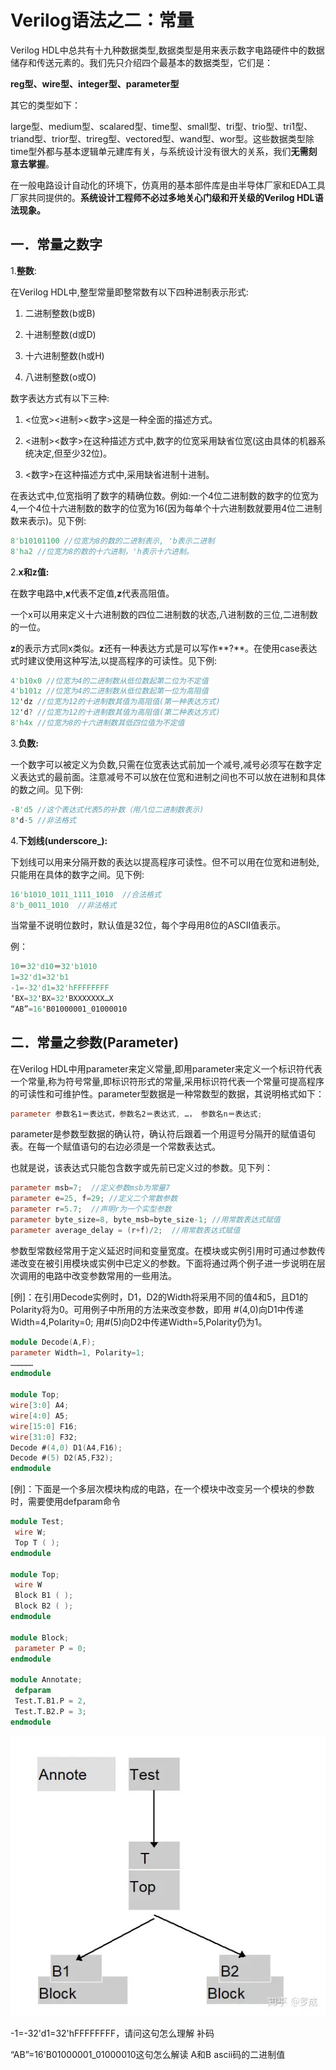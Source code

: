 # Verilog语法之二：常量
Verilog HDL中总共有十九种数据类型,数据类型是用来表示数字电路硬件中的数据储存和传送元素的。我们先只介绍四个最基本的数据类型，它们是：

**reg型、wire型、integer型、parameter型**

其它的类型如下：

large型、medium型、scalared型、time型、small型、tri型、trio型、tri1型、triand型、trior型、trireg型、vectored型、wand型、wor型。这些数据类型除time型外都与基本逻辑单元建库有关，与系统设计没有很大的关系，我们**无需刻意去掌握**。

在一般电路设计自动化的环境下，仿真用的基本部件库是由半导体厂家和EDA工具厂家共同提供的。**系统设计工程师不必过多地关心门级和开关级的Verilog HDL语法现象。**

## **一．常量之数字**

1.**整数**:

在Verilog HDL中,整型常量即整常数有以下四种进制表示形式:

1) 二进制整数(b或B)

2) 十进制整数(d或D)

3) 十六进制整数(h或H)

4) 八进制整数(o或O)

数字表达方式有以下三种:

1) <位宽><进制><数字>这是一种全面的描述方式。

2) <进制><数字>在这种描述方式中,数字的位宽采用缺省位宽(这由具体的机器系统决定,但至少32位)。

3) <数字>在这种描述方式中,采用缺省进制十进制。

在表达式中,位宽指明了数字的精确位数。例如:一个4位二进制数的数字的位宽为4,一个4位十六进制数的数字的位宽为16(因为每单个十六进制数就要用4位二进制数来表示)。见下例:

```verilog
8'b10101100 //位宽为8的数的二进制表示, 'b表示二进制
8'ha2 //位宽为8的数的十六进制，'h表示十六进制。
```

2.**x和z值:**

在数字电路中,**x**代表不定值,**z**代表高阻值。

一个x可以用来定义十六进制数的四位二进制数的状态,八进制数的三位,二进制数的一位。

**z**的表示方式同x类似。**z**还有一种表达方式是可以写作**?**。在使用case表达式时建议使用这种写法,以提高程序的可读性。见下例:

```verilog
4'b10x0 //位宽为4的二进制数从低位数起第二位为不定值
4'b101z //位宽为4的二进制数从低位数起第一位为高阻值
12'dz //位宽为12的十进制数其值为高阻值(第一种表达方式)
12'd? //位宽为12的十进制数其值为高阻值(第二种表达方式)
8'h4x //位宽为8的十六进制数其低四位值为不定值
```

3.**负数:**

一个数字可以被定义为负数,只需在位宽表达式前加一个减号,减号必须写在数字定义表达式的最前面。注意减号不可以放在位宽和进制之间也不可以放在进制和具体的数之间。见下例:

```verilog
-8'd5 //这个表达式代表5的补数（用八位二进制数表示)
8'd-5 //非法格式
```

4.**下划线(underscore\_):**

下划线可以用来分隔开数的表达以提高程序可读性。但不可以用在位宽和进制处,只能用在具体的数字之间。见下例:

```verilog
16'b1010_1011_1111_1010  //合法格式
8'b_0011_1010  //非法格式
```

当常量不说明位数时，默认值是32位，每个字母用8位的ASCII值表示。

例：

```verilog
10＝32'd10＝32'b1010
1=32'd1=32'b1
-1=-32'd1=32'hFFFFFFFF
‘BX=32'BX=32'BXXXXXXX…X
“AB”=16'B01000001_01000010
```

## **二．常量之参数(Parameter)**

在Verilog HDL中用parameter来定义常量,即用parameter来定义一个标识符代表一个常量,称为符号常量,即标识符形式的常量,采用标识符代表一个常量可提高程序的可读性和可维护性。parameter型数据是一种常数型的数据，其说明格式如下：

```verilog
parameter 参数名1＝表达式，参数名2＝表达式, …， 参数名n＝表达式;
```

parameter是参数型数据的确认符，确认符后跟着一个用逗号分隔开的赋值语句表。在每一个赋值语句的右边必须是一个常数表达式。

也就是说，该表达式只能包含数字或先前已定义过的参数。见下列：

```verilog
parameter msb=7;  //定义参数msb为常量7
parameter e=25, f=29; //定义二个常数参数
parameter r=5.7;  //声明r为一个实型参数
parameter byte_size=8, byte_msb=byte_size-1; //用常数表达式赋值
parameter average_delay = (r+f)/2;  //用常数表达式赋值
```

参数型常数经常用于定义延迟时间和变量宽度。在模块或实例引用时可通过参数传递改变在被引用模块或实例中已定义的参数。下面将通过两个例子进一步说明在层次调用的电路中改变参数常用的一些用法。

\[例\]：在引用Decode实例时，D1，D2的Width将采用不同的值4和5，且D1的Polarity将为0。可用例子中所用的方法来改变参数，即用 #(4,0)向D1中传递 Width=4,Polarity=0; 用#(5)向D2中传递Width=5,Polarity仍为1。

```verilog
module Decode(A,F);
parameter Width=1, Polarity=1;
……………
endmodule

module Top;
wire[3:0] A4;
wire[4:0] A5;
wire[15:0] F16;
wire[31:0] F32;
Decode #(4,0) D1(A4,F16);
Decode #(5) D2(A5,F32);
endmodule
```

\[例\]：下面是一个多层次模块构成的电路，在一个模块中改变另一个模块的参数时，需要使用defparam命令

```verilog
module Test;
 wire W;
 Top T ( );
endmodule
 
module Top;
 wire W
 Block B1 ( );
 Block B2 ( );
endmodule
 
module Block;
 parameter P = 0;
endmodule
 
module Annotate;
 defparam 
 Test.T.B1.P = 2,
 Test.T.B2.P = 3;
endmodule       
```

![](vx_images/568545211258962.webp)

-1=-32'd1=32'hFFFFFFFF，请问这句怎么理解           补码

“AB”=16'B01000001_01000010这句怎么解读       A和B ascii码的二进制值